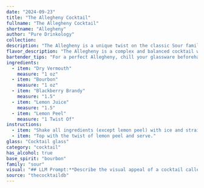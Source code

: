 ```yaml
---
date: "2024-09-23"
title: "The Allegheny Cocktail"
fullname: "The Allegheny Cocktail"
shortname: "Allegheny"
author: "Pure Drinkology"
collection:
description: "The Allegheny is a unique twist on the classic Sour family, drawing inspiration from the rich history of American cocktailing. While its origins are debated, it likely emerged in the early 20th century, showcasing the versatility of bourbon and the burgeoning popularity of blackberry brandy. "
flavor_description: "The Allegheny is a complex and balanced cocktail with a dry, herbal forward character. The dry vermouth provides a bitter backbone with notes of spice and citrus. The bourbon adds warmth and spice, while the blackberry brandy contributes sweet, fruity notes. The lemon juice cuts through the richness, offering a refreshing acidity, while the lemon peel enhances the citrus aroma. "
bartender_tips: "For a perfect Allegheny, chill your glassware beforehand.  Use a good quality dry vermouth, and don't be afraid to go heavy on the blackberry brandy - it's the star of the show.  Freshly squeezed lemon juice is key, and a twist of lemon peel adds an elegant touch.  Shake vigorously with ice to chill thoroughly, then strain into your chilled glass.  Enjoy! "
ingredients:
  - item: "Dry Vermouth"
    measure: "1 oz"
  - item: "Bourbon"
    measure: "1 oz"
  - item: "Blackberry Brandy"
    measure: "1.5"
  - item: "Lemon Juice"
    measure: "1.5"
  - item: "Lemon Peel"
    measure: "1 Twist Of"
instructions:
  - item: "Shake all ingredients (except lemon peel) with ice and strain into a cocktail glass."
  - item: "Top with the twist of lemon peel and serve."
glass: "Cocktail glass"
category: "cocktail"
has_alcohol: true
base_spirit: "bourbon"
family: "sour"
visual: "## LLM Prompt:**Describe the visual appeal of a cocktail called Allegheny based on the following ingredients:*** Dry Vermouth* Bourbon* Blackberry Brandy* Lemon Juice* Lemon Peel**Consider these aspects:*** **Color:** What overall hue does the cocktail have? Is it clear, cloudy, or layered? Are there any color gradients or variations?* **Texture:** Is the drink still, fizzy, or have any visible ingredients? * **Glassware:** What type of glass would best showcase the cocktail's appearance? * **Garnish:** How does the lemon peel affect the visual presentation? **Write your description as if you are a seasoned mixologist, emphasizing the subtle beauty of the cocktail.** "
source: "thecocktaildb"
---
```


